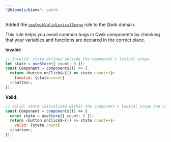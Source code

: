 ```yaml
---
"@biomejs/biome": patch
---
```



Added the [`useQwikValidLexicalScope`](https://biomejs.dev/linter/rules/use-qwik-valid-lexical-scope) rule to the Qwik domain.

This rule helps you avoid common bugs in Qwik components by checking that your variables and functions are declared in the correct place.

**Invalid:**

```js
// Invalid: state defined outside the component's lexical scope.
let state = useStore({ count: 0 });
const Component = component$(() => {
  return <button onClick$={() => state.count++}>
    Invalid: {state.count}
  </button>;
});
```

**Valid:**

```js
// Valid: state initialised within the component's lexical scope and captured by the event.
const Component = component$(() => {
  const state = useStore({ count: 0 });
  return <button onClick$={() => state.count++}>
    Valid: {state.count}
  </button>;
});
```
